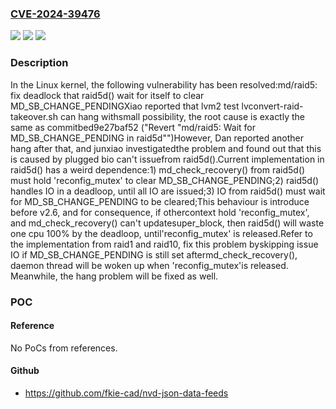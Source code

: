 ### [CVE-2024-39476](https://cve.mitre.org/cgi-bin/cvename.cgi?name=CVE-2024-39476)
![](https://img.shields.io/static/v1?label=Product&message=Linux&color=blue)
![](https://img.shields.io/static/v1?label=Version&message=f3d55bd5b7b9%3C%20b32aa95843ca%20&color=brighgreen)
![](https://img.shields.io/static/v1?label=Vulnerability&message=n%2Fa&color=brighgreen)

### Description

In the Linux kernel, the following vulnerability has been resolved:md/raid5: fix deadlock that raid5d() wait for itself to clear MD_SB_CHANGE_PENDINGXiao reported that lvm2 test lvconvert-raid-takeover.sh can hang withsmall possibility, the root cause is exactly the same as commitbed9e27baf52 ("Revert "md/raid5: Wait for MD_SB_CHANGE_PENDING in raid5d"")However, Dan reported another hang after that, and junxiao investigatedthe problem and found out that this is caused by plugged bio can't issuefrom raid5d().Current implementation in raid5d() has a weird dependence:1) md_check_recovery() from raid5d() must hold 'reconfig_mutex' to clear   MD_SB_CHANGE_PENDING;2) raid5d() handles IO in a deadloop, until all IO are issued;3) IO from raid5d() must wait for MD_SB_CHANGE_PENDING to be cleared;This behaviour is introduce before v2.6, and for consequence, if othercontext hold 'reconfig_mutex', and md_check_recovery() can't updatesuper_block, then raid5d() will waste one cpu 100% by the deadloop, until'reconfig_mutex' is released.Refer to the implementation from raid1 and raid10, fix this problem byskipping issue IO if MD_SB_CHANGE_PENDING is still set aftermd_check_recovery(), daemon thread will be woken up when 'reconfig_mutex'is released. Meanwhile, the hang problem will be fixed as well.

### POC

#### Reference
No PoCs from references.

#### Github
- https://github.com/fkie-cad/nvd-json-data-feeds

